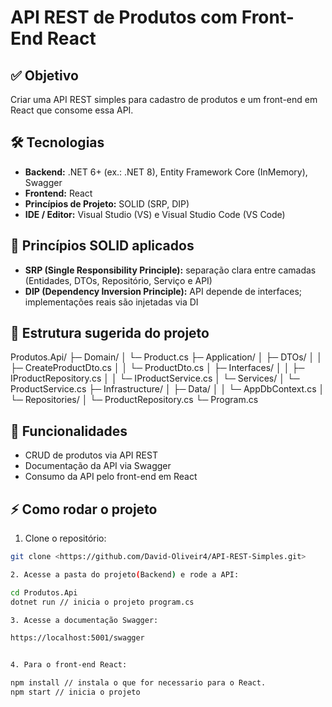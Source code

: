 # API REST de Produtos com Front-End React

## ✅ Objetivo
Criar uma API REST simples para cadastro de produtos e um front-end em React que consome essa API.

## 🛠 Tecnologias
- **Backend:** .NET 6+ (ex.: .NET 8), Entity Framework Core (InMemory), Swagger
- **Frontend:** React
- **Princípios de Projeto:** SOLID (SRP, DIP)
- **IDE / Editor:** Visual Studio (VS) e Visual Studio Code (VS Code)

## 📐 Princípios SOLID aplicados
- **SRP (Single Responsibility Principle):** separação clara entre camadas (Entidades, DTOs, Repositório, Serviço e API)
- **DIP (Dependency Inversion Principle):** API depende de interfaces; implementações reais são injetadas via DI

## 📁 Estrutura sugerida do projeto
Produtos.Api/
├─ Domain/
│ └─ Product.cs
├─ Application/
│ ├─ DTOs/
│ │ ├─ CreateProductDto.cs
│ │ └─ ProductDto.cs
│ ├─ Interfaces/
│ │ ├─ IProductRepository.cs
│ │ └─ IProductService.cs
│ └─ Services/
│ └─ ProductService.cs
├─ Infrastructure/
│ ├─ Data/
│ │ └─ AppDbContext.cs
│ └─ Repositories/
│ └─ ProductRepository.cs
└─ Program.cs

## 🚀 Funcionalidades
- CRUD de produtos via API REST
- Documentação da API via Swagger
- Consumo da API pelo front-end em React

## ⚡ Como rodar o projeto

1. Clone o repositório:
```bash
git clone <https://github.com/David-Oliveir4/API-REST-Simples.git>

2. Acesse a pasta do projeto(Backend) e rode a API:

cd Produtos.Api
dotnet run // inicia o projeto program.cs

3. Acesse a documentação Swagger:

https://localhost:5001/swagger


4. Para o front-end React:

npm install // instala o que for necessario para o React.
npm start // inicia o projeto


